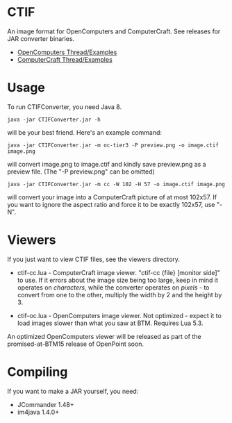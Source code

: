 # CTIF

An image format for OpenComputers and ComputerCraft. See releases for JAR converter binaries.

* [OpenComputers Thread/Examples](https://oc.cil.li/index.php?/topic/864-chenthread-image-format-high-quality-images-on-opencomputers/)
* [ComputerCraft Thread/Examples](http://www.computercraft.info/forums2/index.php?/topic/26186-chenthread-image-format-quality-images-on-18-computercraft)

# Usage

To run CTIFConverter, you need Java 8.

    java -jar CTIFConverter.jar -h

will be your best friend. Here's an example command:

    java -jar CTIFConverter.jar -m oc-tier3 -P preview.png -o image.ctif image.png

will convert image.png to image.ctif and kindly save preview.png as a preview file. (The "-P preview.png" can be omitted)

    java -jar CTIFConverter.jar -m cc -W 102 -H 57 -o image.ctif image.png

will convert your image into a ComputerCraft picture of at most 102x57. If you want to ignore the aspect ratio and force it to be 
exactly 102x57, use "-N".

# Viewers

If you just want to view CTIF files, see the viewers directory.

* ctif-cc.lua - ComputerCraft image viewer. "ctif-cc {file} [monitor side]" to use. If it errors about the image size being too 
large, keep in mind it operates on *characters*, while the converter operates on *pixels* - to convert from one to the other, 
multiply the width by 2 and the height by 3.

* ctif-oc.lua - OpenComputers image viewer. Not optimized - expect it to load images slower than what you saw at BTM. Requires Lua 5.3.

An optimized OpenComputers viewer will be released as part of the promised-at-BTM15 release of OpenPoint soon.

# Compiling

If you want to make a JAR yourself, you need:

* JCommander 1.48+
* im4java 1.4.0+
